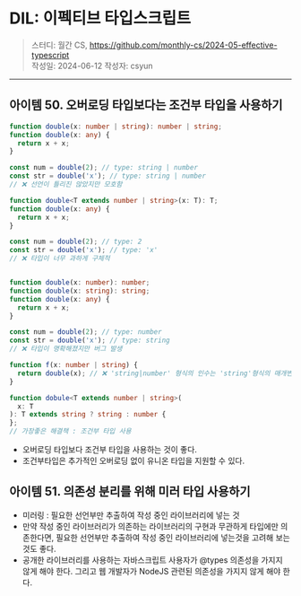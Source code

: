 # DIL: 이펙티브 타입스크립트

> 스터디: 월간 CS, https://github.com/monthly-cs/2024-05-effective-typescript  
> 작성일: 2024-06-12
> 작성자: csyun

--- 

## 아이템 50. 오버로딩 타입보다는 조건부 타입을 사용하기

```typescript
function double(x: number | string): number | string;
function double(x: any) {
  return x + x;
}

const num = double(2); // type: string | number
const str = double('x'); // type: string | number
// ❌ 선언이 틀리진 않았지만 모호함
```

```typescript
function double<T extends number | string>(x: T): T;
function double(x: any) {
  return x + x;
}

const num = double(2); // type: 2
const str = double('x'); // type: 'x'
// ❌ 타입이 너무 과하게 구체적
```

```typescript

function double(x: number): number;
function double(x: string): string;
function double(x: any) {
  return x + x;
}

const num = double(2); // type: number
const str = double('x'); // type: string
// ❌ 타입이 명확해졌지만 버그 발생

function f(x: number | string) {
  return double(x); // ❌ 'string|number' 형식의 인수는 'string'형식의 매개변수에 할당될 수 없습니다.
}
```

```typescript
function dobule<T extends number | string>(
  x: T
): T extends string ? string : number {
};
// 가장좋은 해결책 : 조건부 타입 사용
```

- 오버로딩 타입보다 조건부 타입을 사용하는 것이 좋다.
- 조건부타입은 추가적인 오버로딩 없이 유니온 타입을 지원할 수 있다.

## 아이템 51. 의존성 분리를 위해 미러 타입 사용하기

- 미러링 : 필요한 선언부만 추출하여 작성 중인 라이브러리에 넣는 것
- 만약 작성 중인 라이브러리가 의존하는 라이브러리의 구현과 무관하게 타입에만 의존한다면, 필요한 선언부만 추출하여 작성 중인 라이브러리에 넣는것을 고려해 보는 것도 좋다.
- 공개한 라이브러리를 사용하는 자바스크립트 사용자가 @types 의존성을 가지지 않게 해야 한다. 그리고 웹 개발자가 NodeJS 관련된 의존성을 가지지 않게 해야 한다.
